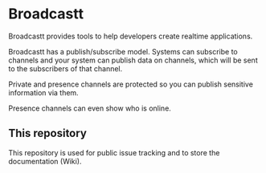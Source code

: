 # Broadcastt

Broadcastt provides tools to help developers create realtime applications.

Broadcastt has a publish/subscribe model. Systems can subscribe to channels and your system can publish data on channels, which will be sent to the subscribers of that channel.

Private and presence channels are protected so you can publish sensitive information via them.

Presence channels can even show who is online.

## This repository

This repository is used for public issue tracking and to store the documentation (Wiki).
